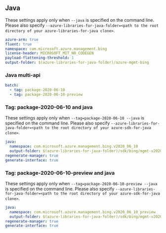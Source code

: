 ## Java

These settings apply only when `--java` is specified on the command line.
Please also specify `--azure-libraries-for-java-folder=<path to the root directory of your azure-libraries-for-java clone>`.

``` yaml $(java)
azure-arm: true
fluent: true
namespace: com.microsoft.azure.management.bing
license-header: MICROSOFT_MIT_NO_CODEGEN
payload-flattening-threshold: 1
output-folder: $(azure-libraries-for-java-folder)/azure-mgmt-bing
```

### Java multi-api

``` yaml $(java) && $(multiapi)
batch:
  - tag: package-2020-06-10
  - tag: package-2020-06-10-preview
```

### Tag: package-2020-06-10 and java

These settings apply only when `--tag=package-2020-06-10 --java` is specified on the command line.
Please also specify `--azure-libraries-for-java-folder=<path to the root directory of your azure-sdk-for-java clone>`.

``` yaml $(tag) == 'package-2020-06-10' && $(java) && $(multiapi)
java:
  namespace: com.microsoft.azure.management.bing.v2020_06_10
  output-folder: $(azure-libraries-for-java-folder)/sdk/bing/mgmt-v2020_06_10
regenerate-manager: true
generate-interface: true
```

### Tag: package-2020-06-10-preview and java

These settings apply only when `--tag=package-2020-06-10-preview --java` is specified on the command line.
Please also specify `--azure-libraries-for-java-folder=<path to the root directory of your azure-sdk-for-java clone>`.

``` yaml $(tag) == 'package-2020-06-10-preview' && $(java) && $(multiapi)
java:
  namespace: com.microsoft.azure.management.bing.v2020_06_10_preview
  output-folder: $(azure-libraries-for-java-folder)/sdk/bing/mgmt-v2020_06_10_preview
regenerate-manager: true
generate-interface: true
```